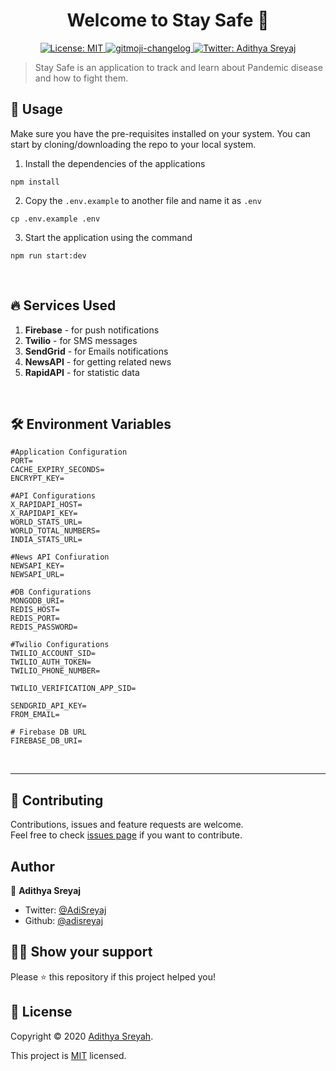<h1 align="center">Welcome to Stay Safe 👋</h1>
<p align="center">
  <a href="https://github.com/kefranabg/readme-md-generator/blob/master/LICENSE">
    <img alt="License: MIT" src="https://img.shields.io/badge/license-MIT-yellow.svg" target="_blank" />
  </a>

  <a href="https://github.com/frinyvonnick/gitmoji-changelog">
    <img src="https://img.shields.io/badge/changelog-gitmoji-brightgreen.svg" alt="gitmoji-changelog">
  </a>
  <a href="https://twitter.com/AdiSreyaj">
    <img alt="Twitter: Adithya Sreyaj" src="https://img.shields.io/twitter/follow/AdiSreyaj.svg?style=social" target="_blank" />
  </a>
</p>

> Stay Safe is an application to track and learn about Pandemic disease and how to fight them.

## 🚀 Usage

Make sure you have the pre-requisites installed on your system. You can start by cloning/downloading the repo to your local system.

1. Install the dependencies of the applications

```
npm install
```

2. Copy the `.env.example` to another file and name it as `.env`

```
cp .env.example .env
```

3. Start the application using the command

```
npm run start:dev
```

<br>

## 🔥 Services Used

1. **Firebase** - for push notifications
1. **Twilio** - for SMS messages
1. **SendGrid** - for Emails notifications
1. **NewsAPI** - for getting related news
1. **RapidAPI** - for statistic data

<br>

## 🛠 Environment Variables

```
#Application Configuration
PORT=
CACHE_EXPIRY_SECONDS=
ENCRYPT_KEY=

#API Configurations
X_RAPIDAPI_HOST=
X_RAPIDAPI_KEY=
WORLD_STATS_URL=
WORLD_TOTAL_NUMBERS=
INDIA_STATS_URL=

#News API Confiuration
NEWSAPI_KEY=
NEWSAPI_URL=

#DB Configurations
MONGODB_URI=
REDIS_HOST=
REDIS_PORT=
REDIS_PASSWORD=

#Twilio Configurations
TWILIO_ACCOUNT_SID=
TWILIO_AUTH_TOKEN=
TWILIO_PHONE_NUMBER=

TWILIO_VERIFICATION_APP_SID=

SENDGRID_API_KEY=
FROM_EMAIL=

# Firebase DB URL
FIREBASE_DB_URI=
```

<br>

<hr>

## 🤝 Contributing

Contributions, issues and feature requests are welcome.<br />
Feel free to check [issues page](https://github.com/adisreyaj/staysafe-backend/issues) if you want to contribute.

## Author

👤 **Adithya Sreyaj**

- Twitter: [@AdiSreyaj](https://twitter.com/AdiSreyaj)
- Github: [@adisreyaj](https://github.com/adisreyaj)

## 👍🏼 Show your support

Please ⭐️ this repository if this project helped you!

## 📝 License

Copyright © 2020 [Adithya Sreyah](https://github.com/adisreyaj).<br />

This project is [MIT](https://github.com/adisreyaj/staysafe-backend/blob/master/LICENSE.md) licensed.
